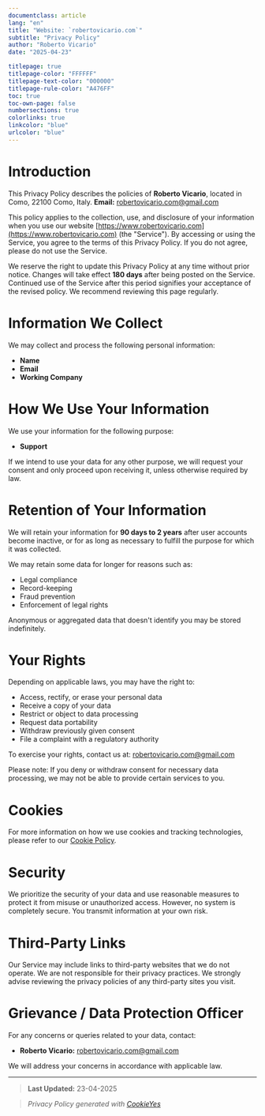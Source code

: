 ```yaml
---
documentclass: article
lang: "en"
title: "Website: `robertovicario.com`"
subtitle: "Privacy Policy"
author: "Roberto Vicario"
date: "2025-04-23"

titlepage: true
titlepage-color: "FFFFFF"
titlepage-text-color: "000000"
titlepage-rule-color: "A476FF"
toc: true
toc-own-page: false
numbersections: true
colorlinks: true
linkcolor: "blue"
urlcolor: "blue"
---
```


# Introduction

This Privacy Policy describes the policies of **Roberto Vicario**, located in Como, 22100 Como, Italy.
**Email:** [robertovicario.com@gmail.com](mailto:robertovicario.com@gmail.com)

This policy applies to the collection, use, and disclosure of your information when you use our website [https://www.robertovicario.com](https://www.robertovicario.com) (the "Service"). By accessing or using the Service, you agree to the terms of this Privacy Policy. If you do not agree, please do not use the Service.

We reserve the right to update this Privacy Policy at any time without prior notice. Changes will take effect **180 days** after being posted on the Service. Continued use of the Service after this period signifies your acceptance of the revised policy. We recommend reviewing this page regularly.

# Information We Collect

We may collect and process the following personal information:

- **Name**
- **Email**
- **Working Company**

# How We Use Your Information

We use your information for the following purpose:

- **Support**

If we intend to use your data for any other purpose, we will request your consent and only proceed upon receiving it, unless otherwise required by law.

# Retention of Your Information

We will retain your information for **90 days to 2 years** after user accounts become inactive, or for as long as necessary to fulfill the purpose for which it was collected.

We may retain some data for longer for reasons such as:

- Legal compliance
- Record-keeping
- Fraud prevention
- Enforcement of legal rights

Anonymous or aggregated data that doesn't identify you may be stored indefinitely.

# Your Rights

Depending on applicable laws, you may have the right to:

- Access, rectify, or erase your personal data
- Receive a copy of your data
- Restrict or object to data processing
- Request data portability
- Withdraw previously given consent
- File a complaint with a regulatory authority

To exercise your rights, contact us at: [robertovicario.com@gmail.com](mailto:robertovicario.com@gmail.com)

Please note: If you deny or withdraw consent for necessary data processing, we may not be able to provide certain services to you.

# Cookies

For more information on how we use cookies and tracking technologies, please refer to our [Cookie Policy](https://github.com/robertovicario/robertovicario/blob/main/policies/cookie.md).

# Security

We prioritize the security of your data and use reasonable measures to protect it from misuse or unauthorized access. However, no system is completely secure. You transmit information at your own risk.

# Third-Party Links

Our Service may include links to third-party websites that we do not operate. We are not responsible for their privacy practices. We strongly advise reviewing the privacy policies of any third-party sites you visit.

# Grievance / Data Protection Officer

For any concerns or queries related to your data, contact:

- **Roberto Vicario:** [robertovicario.com@gmail.com](mailto:robertovicario.com@gmail.com)

We will address your concerns in accordance with applicable law.

---

> **Last Updated:** 23-04-2025

> _Privacy Policy generated with [CookieYes](https://www.cookieyes.com)_
